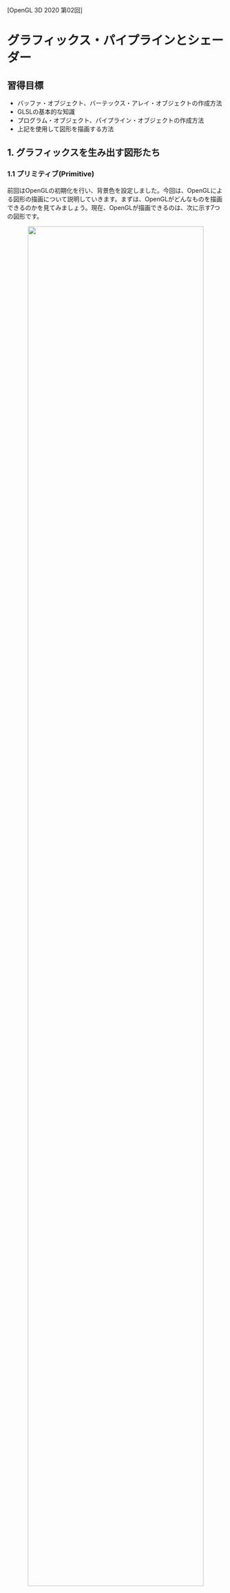[OpenGL 3D 2020 第02回]

# グラフィックス・パイプラインとシェーダー

## 習得目標

* バッファ・オブジェクト、バーテックス・アレイ・オブジェクトの作成方法
* GLSLの基本的な知識
* プログラム・オブジェクト、パイプライン・オブジェクトの作成方法
* 上記を使用して図形を描画する方法

## 1. グラフィックスを生み出す図形たち

### 1.1 プリミティブ(Primitive)

前回はOpenGLの初期化を行い、背景色を設定しました。今回は、OpenGLによる図形の描画について説明していきます。まずは、OpenGLがどんなものを描画できるのかを見てみましょう。現在、OpenGLが描画できるのは、次に示す7つの図形です。

<div style="text-align: center;width: 100%;">
<img src="images/02_kind_of_primitives.png" style="width:90%; margin-left:auto; margin-right:auto"/>
</div>

* `GL_POINTS`(ジーエル・ポインツ)：　点の集まりです。
* `GL_LINES`(ジーエル・ラインズ)：　直線の集まりです。
* `GL_LINE_STRIP`(ジーエル・ライン・ストリップ)：　連続した直線です。
* `GL_LINE_LOOP`(ジーエル・ライン・ループ)：　`GL_LINE_STRIP`の最初と最後の点の間にも直線が引かれます。
* `GL_TRIANGLES`(ジーエル・トライアングルズ)：　三角形の集まりです。
* `GL_TRIANGLE_STRIP`(ジーエル・トライアングル・ストリップ)<br>`GL_TRIANGLE_FAN`(ジーエル・トライアングル・ファン)：　どちらも連続した三角形の集まりですが、それぞれ描き方が異なります。

これらの図形のことを「プリミティブ(Primitive)」と呼びます。プリミティブというのは「原型、原始的」という意味の英単語です。この7種類で表現できない形状は、プリミティブ組み合わせて作ります。あらゆる図形の原型となる形状だから「プリミティブ」という名前が付けられているのです。

>**【消えた四角形・多角形プリミティブ】**<br>OpenGL 3.0以前は、四角形を表す`GL_QUADS`(ジーエル・クアッズ)や、多角形を表す`GL_POLYGON`(ジーエル・ポリゴン)といったプリミティブがありました。しかし、それらはより基本的な形状で再現が可能なため、バージョン3.1において削除されました。<br>他に「隣接頂点付きプリミティブ」というプリミティブもあるのですが、「ジオメトリシェーダー」専用なので、本テキストでは扱いません。

このうち、現在もっともよく使われている図形は`GL_TRIANGLES`です。というのも、このプリミティブだけであらゆる図形を表現できるからです。現代の多くのGPUは、`GL_TRIANGLES`を特に効率的に処理できるように作られています。

>**【昔のGL_TRIANGLESは日陰者だった！？】**<br>世界がPS2、ゲームキューブ、XBOXで覆われていた古代、プリミティブの王者は`GL_TRIANGLE_STRIP`でした。その頃の`GL_TRIANGLES`はマイナーで非効率なプリミティブに過ぎませんでした。しかし、GPUの進化スピードは圧倒的で、わずか1世代で彼らの立場は逆転してしまいました。今ではあえて `GL_TRIANGLE_STRIP` や `GL_TRIANGLE_FAN`を使おうとする者はいません。

### 1.2 <ruby>頂点<rt>ちょうてん</rt></ruby>(Vertex)

プリミティブを構成する点のことを「頂点(Vertex(バーテックス))」といいます。そして、頂点の座標や色などのパラメータの集合を「頂点データ」といいます。ゲームのキャラクターや背景のほとんどは、どんなに複雑な形状であっても、これらのプリミティブを組み合わせることで描画されています。

また、同じ頂点データであっても、プリミティブを変えることで異なる図形を描画することができます。

<div style="page-break-after: always"></div>

## 2. グラフィックス・パイプライン

### 2.1 グラフィックス・パイプラインの概要

OpenGLはプリミティブを描画することできる、ということが分かりました。早速描画しよう！となるところですが、その前に、OpenGLがどのような手順でプリミティブを描画するのかを説明しましょう。

OpenGLの描画は、それぞれが異なる処理を行う「ステージ」という単位に分けられています。ステージが順番に実行されることで、最終的にレンダー・バッファ(Render Buffer。描画した画像を格納するメモリ上の領域)にプリミティブが描画されます。

この、「ステージが順番に実行される仕組み」のことを「グラフィックス・パイプライン」と呼びます。グラフィックス・パイプラインは次のような構造になっています。

<div style="text-align: center;width: 100%;">
<img src="images/02_graphics_pipeline.png" style="width:75%; margin-left:auto; margin-right:auto"/>
</div>

「石油パイプライン」という言葉を聞いたことがあるでしょうか。金属製の筒(つつ)を、線のように長くつないだもので、石油はこの中を通って、ある地点から別の地点へと運ばれていきます。グラフィックス・パイプラインは名前の通り、石油ではなく画像を運びます。

石油パイプラインと違うところは、画像がパイプラインの中を進んでいくごとに、少しずつ加工されていく点です。自動車工場なんかで製品がベルトコンベアの上を流れていって、それをちょっとずつ組み立てていく「ライン生産方式」のほうが、イメージとしては近いでしょう。

### 2.2 <ruby>Vertex Puller<rt>バーテックス・プラー</rt></ruby>(VP)

ここからは、パイプラインの動作を順番に説明します。VP(バーテックス・プラー)はグラフィックス・パイプラインの最初のステージです。VPはGPUメモリからひとつずつ頂点データを取り出し、Vertex  Shaderステージへ渡します。取り出されるのは頂点データのうちVertex Shaderが実際に必要とする情報だけです。どの情報を取り出せばいいかは、「頂点アトリビュート」というパラメーターで設定します。

>**【補足】**<br>Vertex(ばーてっくす)は「頂点」という意味で、Pull(ぷる)は「引っ張る」という意味です。つまり、Vertex Pull-erは「頂点データを引っ張り出す装置」といった意味合いになります。

### 2.3 <ruby>Vertex Shader<rt>バーテックス・シェーダー</rt></ruby>(VS)

VS(バーテックス・シェーダー)は最初のプログラム可能なステージです。VPで読み取られた全ての頂点データは、最初にこのステージで処理されます。VSでは、プリミティブの回転、拡大縮小、移動のほか、座標系の変換、頂点単位のライティングなど、様々な操作を行うことができます。VSは省略できません。

>**【補足】**<br>Shade(しぇーど)は「光を遮る、陰影を付ける」という意味です。ですから、Shade-rは「陰影を付ける装置」といった意味になります。

### 2.4 <ruby>Tessellation Control Shader<rt>テッセレーション・コントロール・シェーダー</rt></ruby>(TCS)

TCS(テッセレーション・コントロール・シェーダー)は「テッセレーション」ステージの最初のステージです。テッセレーション・ステージは3つのステージで構成され、共同で「テッセレーション」と呼ばれる処理を行います。テッセレーションは「同じ模様を隙間なく敷き詰める」という意味の単語です。コンピューター・グラフィックスの世界では「描画する画像に細かなディテールを加えるために、プリミティブをより多くの小さなプリミティブに分割する」操作のことを指します。

基本的な使い方は、頂点データを低ポリゴンモデルにしておき、テッセレーション・ステージで高ポリゴンモデルを生成する、というものです。頂点データは低ポリゴンモデルのみ用意すればいいので、GPUメモリを節約できます。

TCSは、新たに作成する小さなプリミティブの頂点データを、どこに、どのように作成するかを指定する作業を担当します。TCSはVSと同様にプログラム可能なステージです。テッセレーション・ステージは省略可能ですが、3つのステージはセットで扱われるため、3つ全てを使用するか、全て省略するかのいずれかになります。

本テキストではテッセレーションについては扱いません。そのため、TCSについてもこれ以上詳細な説明はしませんが、このようなステージがあるということは覚えておいてください。

### 2.5 <ruby>Tessellation Primitive Generation<rt>テッセレーション・プリミティブ・ジェネレーター</rt></ruby>(TPG)

TPG(テッセレーション・プリミティブ・ジェネレーション)は「テッセレーション」ステージの2番目のステージです。これはVPと同じく固定機能のステージです。TPGはTCSからの情報を受け取り、実際に小さなプリミティブへと分割し、最後のテッセレーション：ステージであるTESへと送ります。

### 2.6 <ruby>Tessellation Evaluation Shader<rt>テッセレーション・エバリュエーション・シェーダー</rt></ruby>(TES)

TES(テッセレーション・エバリュエーション・シェーダー)は最後の「テッセレーション」ステージです。TESはTCS同様にプログラム可能なステージで、TPGから受け取ったプリミティブの座標や色を変形し、実際に複雑なディテールを加える役割を持ちます。

### 2.7 <ruby>Geometry Shader<rt>ジオメトリ・シェーダー</rt>(GS)

GS(ジオメトリ・シェーダー)は、ひとつのプリミティブの全頂点データを受け取り、0個以上のプリミティブの頂点データを生成して後段のステージへ送ります。プリミティブを増やすという点は「テッセレーション」ステージと似ていますが、このステージの特徴は、頂点を増やすだけでなく、削除もできることです。

テッセレーションは「元のプリミティブを分割する」という処理に最適化され、大量のプリミティブを生成するのに向いているのに対して、GSは「プリミティブの頂点データから別のプリミティブを生成する、あるいは削除する」という、比較的小規模かつ汎用的な処理を得意とします。

GSはプログラム可能なステージです。また、テッセレーション・ステージと同様に省略することができます。GSはパーティクルの描画や輪郭線の生成など、様々な用途で使われています。本テキストではGSは扱いません。

### 2.8 <ruby>Primitive Assembly<rt>プリミティブ・アセンブリ</rt></ruby>(PA)

PA(プリミティブ・アセンブリ)は、前段のステージで変換された1つ以上の頂点データを蓄積し、プリミティブを構成できる数になった段階で、まとめて次のステージへ渡します。例えば`GL_TRIANGLES`の場合は3つです。PAは固定機能のステージです。

### 2.9 <ruby>Rasterization<rt>ラスタライゼーション</rt></ruby>(RS)

RS(ラスタライゼーション)は、PAから送られたプリミティブをもとにフラグメントと呼ばれるピクセル片を生成し、後段のFragment Shaderへと送ります。RSは固定機能ステージです。各フラグメントは2～3つの頂点データを補間した値を持ちます。

RSはまた、裏向きのプリミティブを除去したり(カリングといいます)、プリミティブの画面に表示されない部分を切り捨てたり (クリッピングといいます) します。また、RSは「ビューポート」というパラメータを使って、「クリッピング空間」から「スクリーン空間」への変換を行います。これらについては今後のテキストで説明します。

### 2.10 <ruby>Fargment Shader<rt>フラグメント・シェーダー</rt></ruby>(FS)

FS(フラグメント・シェーダー)は最後のプログラム可能なステージで、RSより送られてきたフラグメントから、実際の色を計算します。VSがひとつの頂点データを受けとり、ひとつの頂点を送り出すように、FSもひとつのフラグメントを受け取り、ひとつの色を送り出します。FSは主に、フラグメント単位のライティングを行うために使用されます。

>**【補足】**<br>Fragment(ふらぐめんと)は「破片、断片」という意味です。OpenGLにおける「Fragment」とは、RSがプリミティブを分解したあとの、ピクセル単位の個々の領域を指す単語です。

### 2.11 <ruby>Per-Fragment Operations<rt>パー・フラグメント・オペレーション</rt></ruby>(PFO)

PFO(パー・フラグメント・オペレーションズ)はグラフィックス・パイプラインの最後のステージです。PFOは固定機能のステージで、FSから送られてきた色情報と深度情報を「レンダー・バッファ」や「デプス・バッファ」、「ステンシル・バッファ」と呼ばれるメモリ上の領域に書き込んでくれます。

PFOはまた、FSからの色情報とレンダー・バッファの色を、さまざまな方法で合成する機能も備えています。このステージの結果が、レンダー・バッファに書き込まれることになります。

### 2.12 この章のまとめ

OpenGLでは、グラフィックス・パイプラインに頂点データや座標変換行列などのパラメータを送り込むことで、プリミティブを描画します。また、グラフィックス・パイプラインのパラメータを変えることで、同じ頂点データでも異なる表現を行うことが可能です。本テキストでは、実際に頂点シェーダーとフラグメントシェーダーのプログラムを作成してもらいます。

<div style="page-break-after: always"></div>

## 3. 頂点バッファ

### 3.1 <ruby>GLContext<rt>ジーエル・コンテキスト</rt></ruby>名前空間を定義する

プリミティブの描画は以下の手順で行います。

1. 「バッファ・オブジェクト」を作成し、頂点データを格納する。
2. 「バーテックス・アレイ・オブジェクト」を作成し、頂点データをグラフィックス・パイプラインに接続する。
3. シェーダー・コードから「プログラム・オブジェクト」を作成する。
4. 「パイプライン・オブジェクト」を作成し、シェーダーをグラフィックス・パイプラインに接続する。
5. 「バーテックス・アレイ・オブジェクト」と「パイプライン・オブジェクト」を使って図形を描画する。

基本的にOpenGLのすべての機能は、直接または間接にOpenGLコンテキストと関わっています。そこで、本テキストでは`GLContext`(ジーエル・コンテキスト)という名前空間を作成し、上記の手順に必要な関数やクラスはすべてこの名前空間内に定義することにします。

なんでも`Main.cpp`に書いてしまうと、必要な関数やクラスが見つけにくくなってしまいます。ですから、`GLContext`名前空間用のファイルを追加しましょう。「ソリューションエクスプローラー」の「ソースファイル」を右クリックし、「追加→新しい項目」と選択して「新しい項目の追加」ウィンドウを開いてください。

<div style="text-align: center;width: 100%;">
<img src="images/02_add_new_header_file.png" style="width:80%; margin-left:auto; margin-right:auto"/>
</div>

左側のリストの`Visual C++`をクリックし(①)、次に中央のリストの`ヘッダーファイル(.h)`をクリックします(②)。そして、「名前」テキストボックスに`GLContext.h`と入力してください(③)。次に、「場所」テキストボックスの内容が`プロジェクトのパス\Src`となるように、末尾に`\Src`を加えてください。既に付いている場合は何もしなくて結構です(④)。

①～④が正しく指定できていることを確認したら、「追加」ボタンをクリックします(⑤)。これでヘッダファイルが追加されました。

ソリューションエクスプローラーから`GLContext.h`を選択して開いてください。そして、そこに以下のプログラムを追加してください(`#pragma once`は消してください)。

```diff
+/**
+* @file GLContext.h
+**/
+#ifndef GLCONTEXT_H_INCLUDED
+#define GLCONTEXT_H_INCLUDED
+#include <glad/glad.h>
+
+namespace GLContext {
+
+} // namespace GLContext
+
+#endif // GLCONTEXT_H_INCLUDED
+
```

さらに、`GLContext.cpp`を追加しましょう。`GLContext.h`のときと同じ手順で「新しい項目の追加」ウィンドウを開きます。今度は中央のリストから`C++ファイル(.cpp)`を選択し、名前欄に`GLContext.cpp`と入力してください。場所が`プロジェクトのパス\Src`となっていることを確認したら、「追加」ボタンをクリックしてください。

「ソリューションエクスプローラー」から`GLContext.cpp`を開き、次のプログラムを追加してください。

```diff
+/**
+* @file GLContext.cpp
+*/
+#include "GLContext.h"
+
+/**
+* OpenGLコンテキストに関する機能を格納する名前空間.
+*/
+namespace GLContext {
+
+} // namespace GLContext
+
```

### 3.2 <ruby>Vertex Buffer Object<rt>バーテックス・バッファ・オブジェクト</rt></ruby>(VBO)を作成する

全てのプリミティブは頂点の集まりです。1章の図で、番号の振られた点のひとつひとつが頂点です。プリミティブを描画するためには、まず頂点のデータ構造を設計し、その構造に従って頂点データを用意しなければなりません。

前述のとおり、OpenGLのプリミティブの種類は限定されています。そのかわり、頂点を定義するためのデータ構造は、ある程度自由に設計できるようになっています。各頂点には少なくとも16個のパラメータを割り当てることができます。それぞれのデータは8bitから64bitまでの様々な型を使えます。

頂点データはこの情報に従ってグラフィックス・パイプラインへと送られます。そしてバーテックス・プラーが必要なデータだけを取り出して、次のステージへと送り出します。

頂点データを格納するオブジェクトのことを`Vertex Buffer Object`(VBO, バーテックス・バッファ・オブジェクト)といいます。`VBO`はGPUメモリに作られる「バッファ・オブジェクト(データを格納するメモリ上の領域)」の一種です。

VBOを作成するには、`glCreateBuffers`(ジーエル・クリエイト・バッファーズ)と`glNamedBufferData`(ジーエル・ネームド・バッファ・データ)を使います。これらをVBOを作成する関数としてまとめましょう。名前は`CreateBuffer`(クリエイト・バッファ)とします。`GLContext.h`を開き、次のプログラムを追加してください。

```diff
 #define GLCONTEXT_H_INCLUDED
 #include <glad/glad.h>

 namespace GLContext {
+
+GLuint CreateBuffer(GLsizeiptr size, const GLvoid* data);

 } // namespace GLContext

 #endif // GLCONTEXT_H_INCLUDED
```

`GLsizeiptr`(ジーエル・サイズ・アイ・ポインタ)や`GLvoid`(ジーエル・ボイド)、`GLuint`(ジーエル・ユー・イント)は、`glad.h`においてtypedef宣言されている型です。x86環境では、それぞれC++の`int`、`void`、`unsigined int`と同じ意味を持ちます。しかし、他の環境では異なる宣言になっている可能性があります。

というのも、OpenGLではパラメータごとに必要なビット数が厳密に決められているのに対して、C++言語では型のビット数にある程度の自由を認めているからです。そのため、ある環境では32ビットだったのに別の環境では64ビットになる、ということがありえます。

OpenGLは専用の型を使うことで、どんな環境でもビット数が変わらないようにしているわけです。

続いて`GLContext.cpp`を開き、次のプログラムを追加してください。

```diff
 /**
 * OpenGLコンテキストに関する機能を格納する名前空間.
 */
 namespace GLContext {
+
+/**
+* バッファオブジェクトを作成する.
+*
+* @param size データのサイズ.
+* @param data データへのポインタ.
+*
+* @return 作成したバッファオブジェクト.
+*/
+GLuint CreateBuffer(GLsizeiptr size, const GLvoid* data)
+{
+  GLuint id = 0;
+  glCreateBuffers(1, &id);
+  glNamedBufferData(id, size, data, GL_STATIC_DRAW);
+  return id;
+}

 } // namespace GLContext
```

`glCreateBuffers`(ジーエル・クリエイト・バッファーズ)は、OpenGLの管理下にあるメモリ領域を扱うためのオブジェクト(バッファ・オブジェクトと言います)を作成します。この関数の書式は次のとおりです。

```c++
glCreateBuffers(作成する個数, 作成したバッファ・オブジェクトのID格納先アドレス);
```

この関数は同時に複数のバッファ・オブジェクトを作成できますが、通常はひとつずつ作ります。というのは、同時に複数作る機会はほとんどないからです。

`glNamedBufferData`(ジーエル・ネームド・バッファ・データ)は、バッファ・オブジェクトにデータを転送する関数です。書式は次のとおりです。

```c++
glNamedBufferData(バッファ・オブジェクトのID, データのバイト数, 転送するデータのアドレス, ヒント);
```

最後にある「ヒント」という引数は、バッファのアクセス方法に関するヒントを指定します。OpenGLはこのパラメーターに応じて、バッファ・オブジェクトが最もパフォーマンスを発揮できるような設定をします。ヒントは、バッファへのアクセス頻度と種類の違いに応じて、9種類の定数から選びます。

アクセス頻度は以下の3つから選択します。

|頻度|説明|
|:-:|:--|
|STREAM(ストリーム) | バッファは一度だけ転送され、数回だけ利用されます。|
|STATIC(スタティック) | バッファは一度だけ転送され、何度も利用されます。|
|DYNAMIC(ダイナミック) | バッファは何度も転送され、何度も利用されます。|

アクセスの種類は以下の3つから選択します。

|種類|説明|
|:--:|:--|
|DRAW(ドロー) | バッファは`glNamedBufferData`等によってアプリケーションから<br>更新され、OpenGLの描画処理のソースとして使われます。|
|READ(リード)| バッファはOpenGLによって更新され、アプリケーションから読み出<br>されます。|
|COPY(コピー)| バッファはOpenGLによって更新され、OpenGLの描画処理のソースと<br>して使われます。|

どの頻度と種類を選ぶべきなのか、頂点データを例にして考えてみましょう。一般に、頂点データは初期化時に一度だけGPUメモリへと転送されます。転送された頂点データは、描画のたびに何度も利用されます。ということは、アクセス頻度は`STATIC`が妥当に思えますね。

また、アプリケーションが転送し、OpenGLの描画処理で利用されることから、種類は`DRAW`がよさそうです。ということで、頂点データのヒントは`GL_STATIC_DRAW`になります。

しかし、例えばスプライトのようなオブジェクトでは、頂点データは毎フレーム更新されます。データを更新するたびに転送が必要なので、アクセス頻度は`DYNAMIC`になります。描画用のデータなので、種類は`DRAW`となります。ということで、スプライトの場合は`GL_DYNAMIC_DRAW`が適当である、と考えられるわけです。

>**【補足】**<br>OpenGL バージョン4.4以前は、`glGenBuffers`、`glBindBuffer`、`glBufferData`という関数を使ってVBOを作成していました。バージョン4.5で作り方が変わった理由は、これらの関数が現代的なGPUの特性に合っておらず、また扱いが難しかったからです。

### 3.3 <ruby>Vertex Array Object<rt>バーテックス・アレイ・オブジェクト</rt></ruby>(VAO)について

頂点データには座標や色といったさまざまな情報を、16種類まで指定することができます。どのような情報を指定するかはプログラマが自由に決められます。頂点データの構造を示すパラメーターのことを「頂点アトリビュート(vertex attribute)」といいます(attributeは「属性、特質」という意味です)。

<div style="text-align: center;width: 100%;">
<img src="images/02_vao_attrib_binding.png" style="width:90%; margin-left:auto; margin-right:auto"/>
</div>

OpenGLのグラフィックス・パイプラインにおいて、最初に頂点データを受け付けるのは`Vertex Puller(VP)`です。`VP`には少なくとも16個の「データの入り口」があります(環境によってはもっと多いこともあります)。つまり、少なくとも16個の頂点アトリビュートを設定できるということです。

さらに、頂点データを保持するバッファ・オブジェクトを、頂点アトリビュートを割り当てる必要があります。バッファ・オブジェクトと頂点アトリビュートを結びつけるパラメーターを「バインディング・ポイント」といいます。

OpenGLには、この2つの設定を行うための`Vertex Array Object`(VAO, バーテックス・アレイ・オブジェクト)というデータ構造が用意されています。上の図にあるように、頂点アトリビュートとバインディング・ポイントはそれぞれ配列(のようなもの)として、VAOによって管理されます。

VAOの作成と頂点アトリビュートの設定は、以下の手順で行います。

1. `glCreateVertexyArrays`(ジーエル・クリエイト・バーテックス・アレイズ)関数でVAOを作成。
2. `glEnableVertexArrayAttrib`(ジーエル・イネーブル・バーテックス・アレイ・アトリブ)、`glVertexArrayAttribFormat`(ジーエル・バーテックス・アレイ・アトリブ・フォーマット)、`glVertexArrayAttribBinding`(ジーエル・バーテックス・アレイ・アトリブ・バインディング)という3つの関数で頂点アトリビュートを設定。
3. `glVertexArrayVertexBuffer`(ジーエル・バーテックス・アレイ・バーテックス・バッファ)関数で頂点データをバインディング・ポイントに割り当てる。

### 3.4 VAOを作成する

それでは`VAO`を作成していきましょう。今回は、説明をしながら少しずつ作っていきます。`VAO`を作成するには`glCreateVertexArrays`(ジーエル・クリエイト・バーテックス・アレイズ)関数を使います。

まずは関数宣言を追加します。名前は`CreateVertexArray`(クリエイト・バーテックス・アレイ)としましょう。`GLContext.h`を開き、`CreateBuffer`関数の宣言の下に、次のプログラムを追加してください。

```diff
 namespace GLContext {

 GLuint CreateBuffer(GLsizeiptr size, const GLvoid* data);
+GLuint CreateVertexArray(GLuint positionBuffer, GLuint colorBuffer);

 } // namespace GLContext

 #endif // GLCONTEXT_H_INCLUDED
```

続いて`GLContext.cpp`を開き、`CreateBuffer`関数の定義の下に次のプログラムを追加してください。

```diff
   glNamedBufferData(id, size, data, GL_STATIC_DRAW);
   return id;
 }
+
+/**
+* Vertex Array Objectを作成する.
+*
+* @param positionBuffer VAOに関連付けられる座標データ.
+* @param colorBuffer    VAOに関連付けられるカラーデータ.
+*
+* @return 作成したVAO.
+*/
+GLuint CreateVertexArray(GLuint positionBuffer, GLuint colorBuffer)
+{
+  GLuint id = 0;
+  glCreateVertexArrays(1, &id);
+
+  return id;
+}

 /**
 * OpenGLからのメッセージを処理する.
```

`glCreateVertexArrays`関数は、作成するのがVAOである、ということを除いては`glCreateBuffers`関数と似ています。書式は次のとおりです。

```c++
glCreateVertexArrays(作成する個数, 作成したVAOのID格納先アドレス);
```

この関数はまだ完成していません。このあと数節にわたって機能を追加し、段階的に完成させていきます。

### 3.5 頂点アトリビュートの有効化

次は頂点アトリビュートを有効化します。これには `glEnableVertexArrayAttrib`関数を使います。VAOを作成するプログラムの下に、次のプログラムを追加してください。

```diff
 GLuint CreateVertexArray(GLuint positionBuffer, GLuint colorBuffer)
 {
   GLuint id = 0;
   glCreateVertexArrays(1, &id);
+
+  const GLuint positionIndex = 0;
+  glEnableVertexArrayAttrib(id, positionIndex);

   return id;
 }
```

定数`positionIndex`(ポジション・インデックス)は「有効にする頂点アトリビュートの番号」です。定数として定義しているのは、同じ番号をこのあとでも使うからです。こうして定数にしておくと、番号を変えたくなったときはこの定数を変えるだけで済みます。

`glEnableVertexArrayAttrib`関数の書式は次のようになっています。

```c++
glEnableVertexArrayAttrib(VAOのID, 頂点アトリビュートの番号);
```

この関数の機能は、「VAOのID」で指定されたVAOに対して、「頂点アトリビュートの番号」で指定した頂点アトリビュートを有効化する、というものです。

初期状態ではすべての番号が無効化されています。無効な頂点アトリビュートは、たとえ頂点データが指定されていても、それをグラフィックス・パイプラインには送りません。有効にすることで、頂点データがグラフィックス・パイプラインに送られるようになります。

「頂点アトリビュート」は、割り当てられたバッファ・オブジェクトから頂点データを取り出し、自分と同じ番号の「データの入り口」に送ります。データの入り口は16個あるので、頂点アトリビュートの番号は0～15のいずれかになります。

### 3.6 頂点アトリビュートを設定する

続いて、頂点アトリビュートを設定しましょう。これには`glVertexArrayAttribFormat`と`glVertexArrayAttribBinding`を使います。頂点アトリビュートを有効にするプログラムに、次のプログラムを追加してください。

```diff
   glCreateVertexArrays(1, &id);

   const GLuint positionIndex = 0;
+  const GLuint positionBindingIndex = 0;
   glEnableVertexArrayAttrib(id, positionIndex);
+  glVertexArrayAttribFormat(id, positionIndex, 3, GL_FLOAT, GL_FALSE, 0);
+  glVertexArrayAttribBinding(id, positionIndex, positionBindingIndex);

   return id;
 }
```

定数`positionBindingIndex`(ポジション・バインディング・インデックス)は、「割り当てるバインディング・ポイントの番号」です。これも1回限りではないので定数としています。

`glVertexArrayAttribFormat`関数は、VPに送り込むデータの種類や数などを設定します。書式は次のとおりです。

```c++
glVertexArrayAttribFormat(
  VAOのID, 頂点アトリビュートの番号, 要素に含まれるデータ数, データの型,
  正規化の有無, 相対オフセット値);
```

「VAOのID」、「頂点アトリビュートの番号」はすぐに理解できると思います。「要素に含まれるデータ数」は、例えば上記のプログラムでは`3`になっています。ここで設定する要素はX, Y, Zの3つのデータで構成される三次元座標だからです。もし二次元座標を設定するなら`2`になるでしょう。

「データの型」は、要素を構成する個々のデータの型を指定します。三次元座標型のデータ型は`float`なので、対応するOpenGLの型である<ruby>`GL_FLOAT`<rt>ジーエル・フロート</rt></ruby>を指定しています。

「正規化の有無」と「相対オフセット値」の2つは、より効率的なデータ構造を作るためのパラメーターですi。当面は、これらについて気にする必要はありません。常に`GL_FALSE`と`0`を指定してください。

>正規化の有無と総体オフセット値について、詳しくは`https://www.khronos.org/registry/OpenGL-Refpages/gl4/html/glVertexAttribFormat.xhtml`を参照してください。

`glVertexArrayAttribBinding`関数は、頂点アトリビュートが参照する「バインディング・ポイント」を設定します。書式は次のとおりです。

```c++
glVertexArrayAttribBinding(VAOのID, 頂点アトリビュートの番号, バインディング・ポイントの番号);
```

上記のプログラムでは「頂点アトリビュートの番号」は`positionIndex`、つまり`0`で、「バインディング・ポイントの番号」は`positionBindingIndex`、これも`0`です。ですから、「0番目の頂点アトリビュートに、0番目のバインディング・ポイントを割り当てる」という意味になります。

### 3.7 バッファ・オブジェクトをバインディング・ポイントに設定する

最後に、バッファ・オブジェクトをバインディング・ポイントに割り当てます。これには`glVertexArrayVertexBuffer`(ジーエル・バーテックス・アレイ・バーテックス・バッファ)関数を使います。頂点アトリビュートを設定するプログラムの下に、次のプログラムを追加してください。

```diff
   glEnableVertexArrayAttrib(id, positionIndex);
   glVertexArrayAttribFormat(id, positionIndex, 3, GL_FLOAT, GL_FALSE, 0);
   glVertexArrayAttribBinding(id, positionIndex, positionBindingIndex);
+  glVertexArrayVertexBuffer(
+    id, positionBindingIndex, positionBuffer, 0, sizeof(Position));

   return id;
 }
```

`glVertexArrayVertexBuffer`関数は、バッファ・オブジェクトをバインディング・ポイントに割り当てます。同時にデータの取り出し方も指定します。書式は次のとおりです。

```c++
glVertexArrayVertexBuffer(VAOのID, バインディング・ポイントの番号, バッファ・オブジェクトのID,
  最初の要素の位置, 要素間の距離);
```

最初の3つの引数については難しくないでしょう。残る2つが「データの取り出し方」を指定する引数です。

「最初の要素の位置」には、VPに送る要素がバッファ・オブジェクトのどの位置にあるかをバイト数で指定します。実は、バッファ・オブジェクトには**目的の異なる要素をまとめて入れられる**のです。そのような場合、この引数を使って要素の位置を指定します。今回は、ひとつのバッファ・オブジェクトには一種類の要素しか入れないつもりなので、この引数には`0`を指定しています。

「要素間の距離」は、ある要素の先頭から次の要素の先頭までのバイト数です。一般的には要素自身のバイト数を指定します(上記のプログラムでは`sizeof(Position)`になります)。

<div style="text-align: center;width: 100%;">
<img src="images/02_buffer_object_offset.png" style="width:40%; margin-left:auto; margin-right:auto"/>
<div style="white-space: pre;">[赤=最初の要素の位置　青=要素間の距離]</div>
</div>

>**【補足】**<br>上の図で要素間の距離が`12`なのは、三次元座標が3つの`float`で表されているからです。ほとんどの環境では`float`の大きさは4バイトなので、`4 * 3 = 12`バイトになるわけです。

### 3.8 カラー要素の頂点アトリビュートを設定する

三次元座標に続いて、カラー要素を頂点アトリビュートに設定しましょう。三次元座標の頂点アトリビュートを設定するプログラムの下に、次のプログラムを追加してください。

```diff
   glVertexArrayAttribBinding(id, positionIndex, positionBindingIndex);
   glVertexArrayVertexBuffer(
     id, positionBindingIndex, positionBuffer, 0, sizeof(Position));
+
+  const GLuint colorIndex = 1;
+  const GLuint colorBindingIndex = 1;
+  glEnableVertexArrayAttrib(id, colorIndex);
+  glVertexArrayAttribFormat(id, colorIndex, 4, GL_FLOAT, GL_FALSE, 0);
+  glVertexArrayAttribBinding(id, colorIndex, colorBindingIndex);
+  glVertexArrayVertexBuffer(id, colorBindingIndex, colorBuffer, 0, sizeof(Color));

   return id;
 }
```

番号が`1`になっていたり、「要素に含まれるデータ数」が`4`になっていたりと、三次元座標のときとは細部が異なる点に注意してください。

### 3.9 早期にエラーを補足する

ところで、もしバッファ・オブジェクトの作成に失敗すると、IDは0になります。そのことに気づかずに`CreateVertexArray`の引数にしてしまったら、一体どうなるのでしょう？

答えは「何も起こらない」です。`glVertexArrayVertexBuffer`関数のバッファ・オブジェクトIDが0だった場合、単に割り当てを解除するだけです。もともと割り当てられていなければ何もしません。

さて、ここからが問題です。バッファ・オブジェクトが割り当てられていないので、頂点データが`VP`に送られることもありません。結果として「エラーはないのに画面には何も表示されない、あるいは変な表示になる」ということが起こります。こういう状態を直さずに後回しにすると、そのうちどこを直せばいいのか分からなくなってしまいます。

こういうことを防ぐには、早い段階でエラーを補足することが大切です。今回の場合は「バッファ・オブジェクトが0の場合は0を返す」とするのがよいでしょう。`CreateVertexArray`関数の先頭に、次のプログラムを追加してください。

```diff
 GLuint CreateVertexArray(GLuint positionBuffer, GLuint colorBuffer)
 {
+  if (!positionBuffer || !colorBuffer) {
+    std::cerr << "[エラー]" << __func__ << ":バッファオブジェクトが0です。\n";
+    return 0;
+  }
+
   GLuint id = 0;
   glCreateVertexArrays(1, &id);
```

これでVAOを作成する関数は完成です。

### 3.10 頂点データ型を定義する

`VAO`を作成するために、そこに割り当てる頂点データを用意します。まずは、頂点データの構造を設計していきましょう。頂点データには、座標、頂点色、テクスチャ座標など、さまざまな要素が含まれます。これは例えば`float`型の配列などで定義することもできますが、ある値がどの要素に当たるのかが分かりにくいです。また、すべての要素で同じ型を使わなければなりません。

そこで、通常は要素ごとに構造を定義します。今回は、座標と色という2つの要素を、C++の構造体として定義していきす。`GLContext.h`を開き、インクルード指令の下に次のプログラムを追加してください。

```diff
 #ifndef GLCONTEXT_H_INCLUDED
 #define GLCONTEXT_H_INCLUDED
 #include <glad/glad.h>
+
+/// 三次元座標型.
+struct Position
+{
+  float x, y, z;
+};
+
+/// RGBAカラー型.
+struct Color
+{
+  float r, g, b, a;
+};

 namespace GLContext {

 GLuint CreateBuffer(GLsizeiptr size, const GLvoid* data);
```

### 3.11 頂点データを定義する

定義した型を使って「頂点データ」を作ります。最初なので、三角形をひとつだけ作ることにします。まずはヘッダファイルをインクルードします。`Main.cpp`の先頭に次のプログラムを追加してください。

```diff
 * @file Main.cpp
 */
 #include <glad/glad.h>
+#include "GLContext.h"
 #include <GLFW/glfw3.h>
 #include <string>
 #include <iostream>
```

続いて、プラグマ指令の下に次のプログラムを追加してください。

```diff
 #include <iostream>

 #pragma comment(lib, "opengl32.lib")
+
+/// 座標データ.
+const Position positions[] = {
+  {-0.33f, -0.5f, 0.5f },
+  { 0.33f, -0.5f, 0.5f },
+  { 0.0f,  0.5f, 0.5f },
+};
+
+/// 色データ.
+const Color colors[] = {
+  { 0.0f, 0.0f, 1.0f, 1.0f }, // 青
+  { 0.0f, 1.0f, 0.0f, 1.0f }, // 緑
+  { 1.0f, 0.0f, 0.0f, 1.0f }, // 赤
+};

 /**
 * OpenGLからのメッセージを処理する.
```

`positions`(ポジションズ, positionの複数形)の3つの値は、頂点のX,Y,Z座標です。`colors`(カラーズ, colorの複数形)は赤(R)、緑(G)、青(B)、不透明度(A)です。頂点座標は「ワールド座標系」という空間内の位置を示しています。今回のプログラムでは、ワールド座標系は、次に示すような中心を原点(0,0,0)とする空間となります。

<div style="text-align: center;width: 100%;">
<img src="images/02_world_coordinates.png" style="width:50%; margin-left:auto; margin-right:auto"/>
</div>

図ではZ軸が斜めに描かれていますが、実際には原点からまっすぐ奥へ向かっています。また、ここでは空間の大きさを±1としています。空間について何も設定しない場合、OpenGLはこの大きさの空間に含まれるものを画面に表示します。空間や座標系については、次回以降の講義で説明します。

カラーは各色成分の量で、0.0～1.0の値をとります。例えば{1, 0, 0, 1}は「不透明な赤色」です。また、コンピュータグラフィックスのRGB成分は、色成分を重ねていくと明るさが上がる「加色混合法」が使われます。そのため、{1,1,1,1}は「不透明な白」、{0,0,0,1}は「不透明な黒」となります。

### 3.12 VAOを作成する

作成した頂点データから`VAO`を作成しましょう。メインループの手前に、次のプログラムを追加してください。

```diff
     glfwTerminate();
     return 1;
   }

   glDebugMessageCallback(DebugCallback, nullptr);
+
+  // VAOを作成する.
+  const GLuint positionBuffer = GLContext::CreateBuffer(sizeof(positions), positions);
+  const GLuint colorBuffer = GLContext::CreateBuffer(sizeof(colors), colors);
+  const GLuint vao = GLContext::CreateVertexArray(positionBuffer, colorBuffer);
+  if (!vao) {
+    return 1;
+  }

   // メインループ.
   while (!glfwWindowShouldClose(window)) {
     glClearColor(0.1f, 0.3f, 0.5f, 1.0f);
```

`CreateBuffer`関数で座標バッファとカラーバッファを作成し、それを`CreateVertexArray`関数に渡して`VAO`を作成します。作成に成功すれば、`vao`変数には0以外の値が代入されます。そこで、`vao`が`0`ならば`1`を返して終了するようにしています。

これで`VAO`を作ることができました。

<div style="page-break-after: always"></div>

## 4. シェーダー

### 4.1 頂点シェーダー

この章ではシェーダーを作成していきます。

OpenGLのシェーダーは`GLSL`(OpenGL Shading Language, オープン・ジーエル・シェーディング・ランゲージ)という言語で記述します。GLSLはC言語をベースにして、シェーダーにとって必要な機能や型を追加し、不要な機能を削除した言語です。このため、普通のCコンパイラではGLSLをビルドできません。代わりに、OpenGLの機能を使ってビルドします。

とりあえずシェーダー・プログラムを用意しましょう。一般的にはファイルから読み込むのですが、ひとまず`Main.cpp`に直接書いていくことにします。次のように、`RGBAカラー型`の定義の下に、`VS`ステージで実行される頂点シェーダー・プログラムを追加してください。

```diff
   {1.0f, 0.0f, 0.0f, 1.0f},
 };
+
+/// 頂点シェーダー.
+static const char* vsCode =
+  "#version 450 \n"
+  "layout(location=0) in vec3 vPosition; \n"
+  "layout(location=1) in vec4 vColor; \n"
+  "layout(location=0) out vec4 outColor; \n"
+  "out gl_PerVertex { \n"
+  "  vec4 gl_Position; \n"
+  "}; \n"
+  "void main() { \n"
+  "  outColor = vColor; \n"
+  "  gl_Position = vec4(vPosition, 1.0); \n"
+  "} \n";

 /**
 * バッファオブジェクトを作成する.
```

### 4.2 バージョン番号

シェーダー・プログラムの先頭にある`#version 450`はシェーダーの「バージョン指定」です。OpenGL 3.3以前は、OpenGLのバージョンが上がる毎にGLSLの小数点以下が1ずつ増えていました。3.3以降は、OpenGLとGLSLは同じバージョン番号を使うようになっています。`#version`に指定する値は、GLSLのバージョン番号を100倍した値を指定します。例えばバージョン4.5の場合は`4.5*100=450`を指定します。

>**【補足】**<br>シェーダーをプログラム中の文字列として書く場合、`#version`のようなプリプロセッサ指令の末尾には`\n`が必要です。C++のプリプロセッサと同じく、GLSLのプリプロセッサも改行だけを行の終わりとみなすからです。

### 4.3 <ruby>layout<rt>レイアウト</rt></ruby>修飾子

バージョン番号の下にあるのは、各シェーダー・ステージへの入力、および出力に使われる変数です。これらの変数定義の先頭にある`layout`(レイアウト)は「レイアウト修飾子」と呼ばれるもので、次の構文を持ちます。

```c++
layout(qualifier1 = value1, qualifier2 = value2, …)
```

レイアウト修飾子は、変数の入出力先を指定したり、属性を設定することができます。例えば、入出力先を指定するには、シェーダー・プログラムのように`location`(ロケーション)修飾子を使います。`value`(バリュー)の部分に「ロケーション番号(何番目の入出力に割り当てるか)」を指定します。

### 4.4 <ruby>in<rt>イン</rt></ruby>, <ruby>out<rt>アウト</rt></ruby>修飾子

シェーダーへの入力は`in`(イン)修飾子のついた変数に格納されます。`in`修飾子のついた変数のことを「`in`変数」または「入力変数」といいます。GPUは`in`変数に値を設定してからシェーダーを実行します。

頂点シェーダーの場合、`in`変数には、先に`glVertexArrayAttribFormat`関数によって指定した頂点データが格納されます。`in`変数の値をシェーダーで書き換えることはできません。上記の頂点シェーダーでは`vPosition`(ブイ・ポジション)と`vColor`(ブイ・カラー)が`in`変数です。

シェーダーからの出力は`out`(アウト)修飾子のついた変数に格納します。`out`修飾子のついた変数のことを「`out`変数」または「出力変数」といいます。基本的に、シェーダーはすべての`out`変数に値を設定しなければなりません。上記の頂点シェーダーでは`gl_Position`(ジーエル・ポジション)と`outColor`(アウト・カラー)が`out`変数になります。

`out`変数に値を格納すると、その値は次のシェーダー・ステージの`in`変数にコピーされます。

### 4.5 in変数とout変数のロケーション番号

あるシェーダーにおいて、`in`変数と`out`変数に割り当てたロケーション番号が同じ値になることがあります。しかし、これらは実際には別々の場所を指します(電車の1番ドアと駅の1番出口が違うようなものです)。

例えば、上記の頂点シェーダーでは`vPosition`と`outColor`には同じ番号が指定されています。しかし、`vPosition`は`VP`からの入力、`outColor`は次のステージへの出力というように、違う場所を指しています。

<div style="text-align: center;width: 100%;">
<img src="images/02_glsl_location_qualifier.png" style="width:66%; margin-left:auto; margin-right:auto"/>
</div>

前段のシェーダーの`out`変数に書き込んだ値が、同じロケーション番号を持つ後段のシェーダーの`in`変数にコピーされます。ですから、ロケーション番号は、一緒に働くシェーダーのことを考慮して決めなければなりません。先に実行されるシェーダーの`out`変数と、後から実行されるシェーダーの`in`変数のロケーション番号が違っていると、シェーダーのビルドに失敗します。

### 4.6 <ruby>vec3<rt>ベク・スリー</rt></ruby>, <ruby>vec4<rt>ベク・フォー</rt></ruby>型

`vec3`(ベク・スリー)と`vec4`(ベク・フォー)は`GLSL`で定義されている型です(OpenGLではない点に注意！)。それぞれ、3つまたは4つの`float`型をまとめたものです。

ベクター型はコンストラクタを持っていて、`vec4(vPosition,　1.0)`のように書くと値を作成できます。

### 4.7 頂点シェーダーのmain関数

頂点シェーダーの`main`関数の内容はわずか2行です。`vColor`を`outColor`に代入する行と、`vPosition`を`gl_Position`に代入する行です。

`gl_Position`(ジーエル・ポジション)は`GLSL`において特別な意味を持つグローバル変数のひとつです。`GLSL`では、頂点座標は必ず`gl_Position`に格納しなければならないと決められています。

`GLSL`には、ほかにも特別なグローバル変数が存在します。いくつかのグローバル変数は、`gl_Position`のように明示的に定義しなければ使えません。しかし、他のいくつかのグローバル変数は`GLSL`が自動的に定義してくれるため、プログラムで定義しなくても使えます。

`gl_Position`は`vec4`型として定義されています。上記のシェーダーでは、`vec3`型の`vPosition`を代入するために、`vec4`コンストラクタを使って型を変換してから代入しています。

>**【組み込みのグローバル変数について】**<br>詳細は`https://www.khronos.org/opengl/wiki/Built-in_Variable_(GLSL)`を参照してください。

### 4.8 フラグメント・シェーダー

続いて、「フラグメント・シェーダー」を書きましょう。頂点シェーダー・プログラムの下に、次のプログラムを追加してください。

```diff
   "  outColor = vColor;"
   "  gl_Position = vec4(vPosition, 1.0);"
   "}";
+
+/// フラグメントシェーダー.
+static const GLchar* fsCode =
+  "#version 450 \n"
+  "layout(location=0) in vec4 inColor; \n"
+  "out vec4 fragColor; \n"
+  "void main() { \n"
+  "  fragColor = inColor; \n"
+  "} \n";

 /**
 * バッファオブジェクトを作成する.
```

バージョン番号やレイアウト修飾子、`in`、`out`修飾子については頂点シェーダーと同じです。

### 4.9 フラグメントシェーダーのmain関数

フラグメントシェーダーの`main`関数の内容はたった1行、`inColor`(イン・カラー)を`fragColor`(フラグ・カラー)に代入するだけです。

このシェーダー・プログラムが起動したとき、`inColor`には頂点シェーダーの`outColor`に書き込んだ値がコピーされています。そして、フラグメント・シェーダーの`fragColor`に書き込んだ値が画面に表示される色です。

>**【補足】**<br>実際には、フラグメント・シェーダーのあとには「パー・フラグメント・オペレーション」ステージが控えています。初期設定では何もしませんが、設定を変えると画面に表示される色も変化します。

<div style="page-break-after: always"></div>

## 5. シェーダーのビルド

### 5.1 関数宣言を追加する

シェーダー・プログラムは文字列のままでは使えません。OpenGLの関数を使ってビルドし、パイプラインに組み込む必要があります。この章ではビルドを行う関数を定義していきます。

まずは関数宣言を追加しましょう。ビルドを行う関数名は`CreateProgram`(クリエイト・プログラム)、パイプラインを作成する関数名は`CreatePipeline`(クリエイト・パイプライン)とします。`GLContext.h`を開き、次のプログラムを追加してください。

```diff
 namespace GLContext {

 GLuint CreateBuffer(GLsizeiptr size, const GLvoid* data);
 GLuint CreateVertexArray(GLuint positionBuffer, GLuint colorBuffer);
+GLuint CreateProgram(GLenum type, const GLchar* code);
+GLuint CreatePipeline(GLuint vp, GLuint fp);

 } // GLContext namespace

 #endif // GLCONTEXT_H_INCLUDED
```

### 5.2 <ruby>BuildProgram<rt>ビルド・プログラム</rt></ruby>関数

それでは、シェーダーをビルドするプログラムを追加していきましょう。`vector`と`cerr`をを使いたいので、まずはヘッダファイルをインクルードします。`GLContext.cpp`を開き、次のプログラムを追加してください。

```diff
 * @file GLContext.cpp
 */
 #include "GLContext.h"
+#include <vector>
+#include <iostream>

 /**
 * OpenGLコンテキストに関する機能を格納する名前空間.
```

続いて、`CreateVertexArray`関数の定義の下に、次のプログラムを追加してください。

```diff
   glVertexArrayVertexBuffer(id, colorBindingIndex, colorBuffer, 0, sizeof(Color));

   return id;
 }

+/**
+* シェーダー・プログラムをビルドする.
+*
+* @param type シェーダーの種類.
+* @param code シェーダー・プログラムへのポインタ.
+*
+* @retval 0より大きい 作成したプログラム・オブジェクト.
+* @retval 0          プログラム・オブジェクトの作成に失敗.
+*/
+GLuint CreateProgram(GLenum type, const GLchar* code)
+{
+  GLuint program = glCreateShaderProgramv(type, 1, &code);
+  return program;
+}

 } // GLContext namespace
```

`glCreateShaderProgramv`(ジーエル・クリエイト・シェーダー・プログラム・ブイ)は、名前のとおりシェーダー・プログラムをビルドする関数です。書式は次のとおりです。

```c++
glCreateShaderProgramv(シェーダーの種類, コードの配列の要素数, シェーダー・コードの配列);
```

「シェーダーの種類」には`GL_VERTEX_SHADER`(ジーエル・バーテックス・シェーダー)や`GL_FRAGMENT_SHADER`(ジーエル・フラグメント・シェーダー)などの定数を使って、ビルドするシェーダーの種類を設定します。

「コードの配列の要素数」は、次の「シェーダー・コードの配列」で指定する配列の要素数です。複雑なビルドをしない限りは`1`つで十分です。「シェーダー・コードの配列」には、シェーダーを記述した文字列の配列を指定します。複雑なアプリケーションでは、シェーダーを複数のブロックに分けておいて、用途に応じて最適な組み合わせでビルドする、というように利用されます。当面はひとつの文字列を指定できれば十分です。

### 5.3 エラー処理を追加する

`glCreateShaderProgramv`だけでビルドは完了です。しかし、開発を勧めていくと、書き方を書き間違えるなどで、ビルドに失敗することがあります。`Visual Studio`でビルドするわけではないため、そのままではどこでどのようにエラーが起きたのかが分かりません。

そこで、エラーが起きたときはOpenGLのビルドシステムからのメッセージを取得して表示するようにしていきます。`CreateProgram`関数に、次のプログラムを追加してください。

```diff
 GLuint CreateProgram(GLenum type, const GLchar* code)
 {
   GLuint program = glCreateShaderProgramv(type, 1, &code);
+
+  GLint status = 0;
+  glGetProgramiv(program, GL_LINK_STATUS, &status);
+  if (status == GL_FALSE) {
+    GLint infoLen = 0;
+    glGetProgramiv(program, GL_INFO_LOG_LENGTH, &infoLen);
+    if (infoLen) {
+      std::vector<char> buf;
+      buf.resize(infoLen);
+      if ((int)buf.size() >= infoLen) {
+        glGetProgramInfoLog(program, infoLen, nullptr, buf.data());
+        std::cerr << "[エラー]" << __func__ <<
+          ":シェーダーのビルドに失敗.\n" << buf.data() << "\n";
+      }
+    }
+    glDeleteProgram(program);
+    return 0;
+  }
   return program;
 }
```

`glGetProgramiv`(ジーエル・ゲット・プログラム・アイ・ブイ)関数は、プログラム・オブジェクトの状態を取得する関数です。書式は次のとおりです。

```c++
glGetProgramiv(プログラム・オブジェクトID, 取得する状態の種類, 状態を格納する変数のアドレス);
```

今回はビルドの結果を知りたいので「取得する状態の種類」に`GL_LINK_STATUS`(ジーエル・リンク・ステータス)を指定しています。`status`(ステータス)変数には、ビルドに成功していたら`GL_TRUE`が、失敗していたら`GL_FALSE`が代入されます。

ビルドに失敗していたらエラーの内容を取得します。`glGetProgramiv`関数の引数に`GL_INFO_LENGTH`(ジーエル・インフォ・レングス)を指定すると、エラーメッセージのバイト数を取得できます。エラーメッセージの長さは状況にyよって違うので、このようにして取得しなければなりません。バイト数が`1`以上の場合は何らかのエラーメッセージが存在します。めったに無いことですが、`0`の場合はエラーメッセージはありません。

エラーメッセージのバイト数を取得したら、メッセージ本体を取得するためのバッファを用意します。今回は`std::vector`を使っています。`std::vector::resize`は、配列の長さを変更する関数です。この関数が成功した場合、配列の長さは引数以上、つまり`infoLen`(インフォ・レン)以上になっているはずです。これもめったに無いことですが、長さが`infoLen`未満の場合はメッセージを格納できないので処理を終了します。

配列に十分な大きさがあれば、`glGetProgramInfoLog`(ジーエル・ゲット・プログラム・インフォ・ログ)関数でエラーメッセージを取得し、その内容を出力します。

```c++
glGetProgramInfoLog(プログラム・オブジェクトID, 取得できる最大バイト数, メッセージのバイト数を格納する変数のアドレス, メッセージを格納する配列);
```

今回は、「メッセージのバイト数を格納する変数のアドレス」(長い…)は使いません。長さは`GL_INFO_LENGTH`で取得済みだからです。メッセージのバイト数を取得しない場合はこの引数に`nullptr`を指定します。

最後に、エラーがあった場合は`glDeleteProgram`(ジーエル・デリート・プログラム)でプログラム・オブジェクトを削除して0を返します。そして、ビルドに成功していれば、作成したプログラム・オブジェクトを返します。

これで、エラーが起きたときは、コンソール・ウィンドウにエラーメッセージが表示されるようになります。

>**【関数名の末尾にあるiやvの意味】**<br>これらは「<ruby>接尾辞<rt>せつびじ</rt></ruby>」といって「機能は同じで引数のみが異なる」関数を識別するために使われます。`v`は`vector`の頭文字で「配列を受け取る関数」という意味になります。`i`は「`GLint`型の引数を受け取る関数」という意味になります。末尾に`iv`があれば「`GLint`型の配列を受け取る関数」という意味になります。詳しくは`https://www.khronos.org/opengl/wiki/Nomenclature`を参照してください。

### 5.4 <ruby>CreatePipeline<rt>クリエイト・パイプライン</rt></ruby>関数

続いて`CreatePipeline`(クリエイト・パイプライン)関数を定義しましょう。この関数はパイプライン・オブジェクトを作成し、プログラム・オブジェクトをパイプライン・オブジェクトに割り当てます。`CreateProgram`関数の定義の下に、次のプログラムを追加してください。

```diff
     glDeleteProgram(program);
     return 0;
   }
   return program;
 }
+
+/**
+* パイプライン・オブジェクトを作成する.
+*
+* @param vp  頂点シェーダー・プログラム.
+* @param fp  フラグメントシェーダー・プログラム.
+*
+* @retval 0より大きい 作成したパイプライン・オブジェクト.
+* @retval 0         パイプライン・オブジェクトの作成に失敗.
+*/
+GLuint CreatePipeline(GLuint vp, GLuint fp)
+{
+  GLuint pipeline;
+  glGenProgramPipelines(1, &pipeline);
+  glUseProgramStages(pipeline, GL_VERTEX_SHADER_BIT, vp);
+  glUseProgramStages(pipeline, GL_FRAGMENT_SHADER_BIT, fp);
+  return pipeline;
+}

 } // GLContext namespace
```

「パイプライン・オブジェクト」は、グラフィックス・パイプラインにシェーダーを設定するためのオブジェクトです。パイプライン・オブジェクトを作成するには`glGenProgramPipelines`(ジーエル・ジェン・プログラム・パイプラインズ)関数を使います。書式は次のとおりです。

```c++
glGenProgramPipelines(作成するパイプラインの数, パイプラインIDを格納する変数のアドレス);
```

続いて、パイプライン・オブジェクトにプログラム・オブジェクトを割り当てます。これには`glUseProgramStages`(ジーエル・ユーズ・プログラム・ステージズ)関数を使います。書式は次のとおりです。

```c++
glUseProgramStages(パイプラインID, シェーダーステージの種類, 割り当てるプログラム・オブジェクト);
```

「シェーダーステージの種類」には、`GL_VERTEX_SHADER_BIT`(ジーエル・バーテックス・シェーダー・ビット)や`GL_FRAGMENT_SHADER_BIT`(ジーエル・フラグメント・シェーダー・ビット)などの、末尾に'BIT'の付いた定数を指定します。`glCreateShaderProgramv`関数で使ったのは`BIT`の付かない定数でした。よく似ているので間違えないようにしてください。

>**【よく似た定数名のワナ】**<br>OpenGLには`GL_VERTEX_SHADER`と`GL_VERTEX_SHADER_BIT`のように、非常に紛らわしい名前の定数が数多く存在し、プログラムを書く上で巨大な落とし穴になっています。特に注意してもらいたいのが`Visual Studio`の入力補完機能を使っているときです。よく似た名前がずらりと並ぶので、うっかりそれらしい(しかし間違った)定数名を選びがちです。入力候補欄によく似た名前が並でいるときは、注意深く選ぶようにしてください。

### 5.5 OpenGLのエラーをチェックする

これでパイプライン・オブジェクトは完成ですが、念の為にエラーチェックをしておきます。OpenGLのエラー状態を調べるには`glGetError`(ジーエル・ゲット・エラー)関数を使います。プログラム・オブジェクト割り当てるプログラムの下に、次のプログラムを追加してください。

```diff
 GLuint CreatePipeline(GLuint vp, GLuint fp)
 {
+  glGetError(); // エラー状態をリセット.
   GLuint pipeline;
   glGenProgramPipelines(1, &pipeline);
   glUseProgramStages(pipeline, GL_VERTEX_SHADER_BIT, vp);
   glUseProgramStages(pipeline, GL_FRAGMENT_SHADER_BIT, fp);
+  if (glGetError() != GL_NO_ERROR) {
+    glDeleteProgramPipelines(1, &pipeline);
+    return 0;
+  }
   return pipeline;
 }
```

`glGetError`の書式は次のとおりです。

```c++
glGetError();
```

OpenGLの関数は、何らかのエラーが起きると、OpenGLコンテキストに「エラー・コード」を設定します。`glGetError`関数は、このエラー・コードを返します。それと同時に、エラー・コードをリセットします。引数はありません。戻り値が`GL_NO_ERROR`(ジーエル・ノー・エラー)だった場合はエラーはありません。それ以外の場合はなんらかのエラーが発生しています。

>**【補足】**<br>エラー・コードについて、詳しくは`https://www.khronos.org/opengl/wiki/OpenGL_Error`を参照してください。

エラー・コードからは、エラーのおおまかな種類しか分かりません。詳しい情報を得るにはデバッグコールバックのほうが適切です。しかし、エラーコールバックでは、プログラムの途中で処理を分岐させることができません。そのような用途では、明示的に`glGetError`を呼び出して状態をチェックする必要があります。

>**【エラー状態は継続する】**<br>OpenGLコンテキストのエラー・コードは、`glGetError`関数を呼び出さない限りリセットされません。そのため、`glGetError`がエラーを返したとしても、実際にエラーが起きた場所は全く別の場所だった、ということがありえます。そこで、上記のプログラムでは、関数の先頭で単に`glGetError`を呼び出して、エラー・コードをリセットしています。

`glGetError`によってエラーが起きたこと分かった場合、それはパイプライン・オブジェクトが正常に作成されなかった、またはプログラム・オブジェクトの設定に失敗したということです。その場合、パイプライン・オブジェクトは使用不能なので破棄しなければなりません。

パイプライン・オブジェクトを破棄するには`glDeleteProgramPipelines`関数を使います。書式は次のとおりです。

```c++
glDeleteProgramPipelines(削除するパイプラインの数, パイプラインIDを格納する変数のアドレス);
```

この関数の引数の数と意味は`glGenProgramPipelines`関数と同じです。

これで、シェーダーを作成する準備は整いました。

<div style="page-break-after: always"></div>

## 6. 三角形を描く

### 6.1 オブジェクトの作成

頂点データを定義し、シェーダーを使う準備も整いました。いよいよ、それらを使って図形を描画していきます。`VAO`を作成するプログラムの下に、次のプログラムを追加してください。

```diff
   if (!vao) {
     return 1;
   }
+
+  // パイプライン・オブジェクトを作成する.
+  const GLuint vp = GLContext::CreateProgram(GL_VERTEX_SHADER, vsCode);
+  const GLuint fp = GLContext::CreateProgram(GL_FRAGMENT_SHADER, fsCode);
+  const GLuint pipeline = GLContext::CreatePipeline(vp, fp);
+  if (!pipeline) {
+    return 1;
+  }

  // メインループ.
  while (!glfwWindowShouldClose(window)) {
```

`GLContext::CreateProgram`関数で頂点シェーダーとフラグメントシェーダーを作成し、それらを`GLContext::CreatePipeline`関数の引数にして、パイプライン・オブジェクトを作成します。作成に成功したら`pipeline`(パイプライン)変数には`0`以外の値が代入されます。そこで、`pipeline`が`0`だったら`1`を返して終了させています。

### 6.2 頂点データの描画

図形を描画するには、OpenGLコンテキストに対して、描画に使用する`VAO`とパイプライン・オブジェクトを指定しなければなりません。これらが指定されていないと、OpenGLは何をどうやって描画したらいいのかが分からないからです。それでは、メインループに、次のプログラムを追加してください。

```diff
   while (!glfwWindowShouldClose(window)) {
     glClearColor(0.1f, 0.3f, 0.5f, 1.0f);
     glClear(GL_COLOR_BUFFER_BIT | GL_DEPTH_BUFFER_BIT);
+
+    glBindVertexArray(vao);
+    glBindProgramPipeline(pipeline);
+    glDrawArrays(GL_TRIANGLES, 0, sizeof(positions)/sizeof(positions[0]));

     glfwPollEvents();
     glfwSwapBuffers(window);
   }
```

まず、描画に使う`VAO`をOpenGLコンテキストに割り当てます。これには`glBindVertexArray`(ジーエル・バインド・バーテックス・アレイ)関数を使います。書式は次のとおりです。

```c++
glBindVertexArray(割り当てるVAOのID);
```

続いて、`glBindProgramPipeline`(ジーエル・バインド・プログラム・パイプライン)関数を使って、描画に使うパイプライン・オブジェクトをOpenGLコンテキストに割り当てます。書式は次のとおりです。

```c++
glBindProgramPipeline(割り当てるパイプライン・オブジェクトのID);
```

`VAO`とパイプライン・オブジェクトを指定したら、`glDrawArrays`(ジーエル・ドロー・アレイズ)関数を使って図形を描画します。書式は次のとおりです。

```c++
glDrawArrays(プリミティブの種類, 最初の頂点の位置, 描画する頂点の数);
```

「プリミティブの種類」には、プリミティブの種類を指定します。1章で説明したように、OpenGLは頂点データを様々なプリミティブとして描画できます。ここでは`GL_TRIANGLES`(ジーエル・トライアングルズ)を指定して、三角形プリミティブを描画させています。

「最初の頂点の位置」というのは、描画を開始する頂点データのインデックスです。最初の頂点データから描画するには`0`を指定します

「描画する頂点の数」はそのままの意味です。ここでは`sizeof`演算子を利用して`positions`変数の要素数を計算しています。

>**【補足】**<br>`sizeof(配列名)/sizeof(配列名[0])`というのは、C++で配列の大きさを取得する慣用的な書き方です。ここでは直接書いていますが、一般的には<br>`#define ARRAY_SIZE(a) (sizeof(a)/sizeof((a)[0]))`<br>のようなマクロを定義して、そのマクロを使います。

「最初の頂点の位置」と「描画する頂点の数」は、ひとつの頂点バッファに複数の形状を格納している場合に使います。

### 6.3 オブジェクトの削除

作成したオブジェクトは、プログラムを終了する前に削除しなければなりません。メインループの直後に、次のプログラムを追加してください。

```diff
     glfwPollEvents();
     glfwSwapBuffers(window);
   }
+
+  // 後始末.
+  glDeleteProgramPipelines(1, &pipeline);
+  glDeleteProgram(fp);
+  glDeleteProgram(vp);
+  glDeleteVertexArrays(1, &vao);
+  glDeleteBuffers(1, &colorBuffer);
+  glDeleteBuffers(1, &positionBuffer);

   // GLFWの終了.
   glfwTerminate();
```

一般的には、作成したときとは逆の順番でオブジェクトを削除するのがよい作法だとされています。なぜなら、後から作られたオブジェクトは、先に作られたオブジェクトを利用している可能性があるからです。

そのような場合、先に作られたオブジェクトが存在していないと、適切に終了処理を行えない場合があります。もっとも、OpenGLの場合はあまり順番を気にしなくても大丈夫です。OpenGLのほうでうまく処理してくれます。

プログラムが書けたらビルドして実行してください。次のような画面が表示されたら成功です。

<div style="text-align: center;width: 100%;">
<img src="images/02_result.png" style="width:60%; margin-left:auto; margin-right:auto"/>
</div>

<div style="page-break-after: always"></div>

<div style="border:solid 1px; background:#f0e4cd; margin: 1rem; padding: 1rem; border-radius: 10px">
<strong>【課題01】</strong><br>
1章の図を参考に、glDrawArrays関数の「プリミティブの種類」を変更し、ビルドして実行しなさい。7種類のプリミティブがどのように表示されるかを確認できたら、GL_TRIANGLESに戻しなさい。
</div>

<div style="border:solid 1px; background:#f0e4cd; margin: 1rem; padding: 1rem; border-radius: 10px">
<strong>【課題02】</strong><br>
カラーデータを変更して、三角形の各頂点が黄色、紫色、水色で描かれるようにしなさい(ヒント:コンピューターが表示する色は光の三原色からできています)。
</div>

<div style="border:solid 1px; background:#f0e4cd; margin: 1rem; padding: 1rem; border-radius: 10px">
<strong>【課題03】</strong><br>
頂点データを変更して、三角形を上下逆さまにしなさい。
</div>

<div style="border:solid 1px; background:#f0e4cd; margin: 1rem; padding: 1rem; border-radius: 10px">
<strong>【課題04】</strong><br>
頂点データとカラーデータを追加して三角形を2つ追加し、合計3つの三角形を表示しなさい。位置や大きさは自由に決めてください。
</div>
